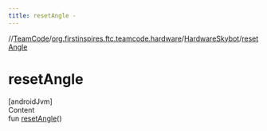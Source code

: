 ```yaml
---
title: resetAngle -
---
```

//[TeamCode](../../index.md)/[org.firstinspires.ftc.teamcode.hardware](../index.md)/[HardwareSkybot](index.md)/[resetAngle](reset-angle.md)



# resetAngle  
[androidJvm]  
Content  
fun [resetAngle](reset-angle.md)()  



